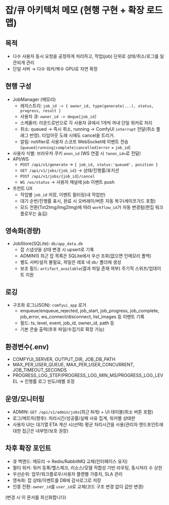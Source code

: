 # 잡/큐 아키텍처 메모 (현행 구현 + 확장 로드맵)

## 목적
- 다수 사용자 동시 요청을 공정하게 처리하고, 작업(job) 단위로 상태/취소/로그를 일관되게 관리
- 단일 서버 → 다수 워커/복수 GPU로 자연 확장

## 현행 구성
- JobManager (메모리)
  - 레지스트리: `job_id -> { owner_id, type(generate|...), status, progress, result }`
  - 사용자 큐: `owner_id -> deque[job_id]`
  - 스케줄러: 라운드로빈으로 각 사용자 큐에서 1개씩 꺼내 단일 워커로 처리
  - 취소: queued → 즉시 취소, running → ComfyUI `interrupt` 전달(취소 플래그 반영). 타임아웃 도래 시에도 cancel을 트리거.
  - 알림: notifier로 사용자 스코프 WebSocket에 이벤트 전송(`queued|running|complete|cancelled|error` + `job_id`)
- 사용자 식별: 브라우저 쿠키 `anon_id` (WS 연결 시 `?anon_id=`로 전달)
- API/WS
  - `POST /api/v1/generate` → `{ job_id, status:'queued', position }`
  - `GET /api/v1/jobs/{job_id}` → 상태/진행률/포지션
  - `POST /api/v1/jobs/{job_id}/cancel`
  - `WS /ws/status` → 사용자 채널에 job 이벤트 push
- 프런트 UX
  - 작업별 `job_id` 저장, 이벤트 필터링(내 작업만)
  - 대기 순번/진행률 표시, 완료 시 오버레이/버튼 자동 복구(세이프가드 포함)
  - 모드 전환(Txt2Img/Img2Img)에 따라 `workflow_id`가 자동 변경됨(편집 워크플로우는 숨김)

## 영속화(경량)
- JobStore(SQLite): `db/app_data.db`
  - 잡 스냅샷을 상태 변경 시 upsert로 기록
  - ADMIN의 최근 잡 목록은 SQLite에서 우선 조회(없으면 인메모리 폴백)
  - 별도 서버/설치 불필요, 파일은 레포 내 `db/` 폴더에 생성
  - 보조 필드: `artifact_available`(결과 파일 존재 여부) 주기적 스위프/업데이트 지원

## 로깅
- 구조화 로그(JSON): `comfyui_app` 로거
  - enqueue/enqueue_rejected, job_start, job_progress, job_complete, job_error, ws_connect/disconnect, list_images 등 이벤트 기록
  - 필드: ts, level, event, job_id, owner_id, path 등
  - 기본 콘솔 출력(추후 파일/수집기로 확장 가능)

## 환경변수(.env)
- COMFYUI_SERVER, OUTPUT_DIR, JOB_DB_PATH
- MAX_PER_USER_QUEUE, MAX_PER_USER_CONCURRENT, JOB_TIMEOUT_SECONDS
 - PROGRESS_LOG_STEP/PROGRESS_LOG_MIN_MS/PROGRESS_LOG_LEVEL → 진행률 로그 빈도/레벨 조정

## 운영/모니터링
- ADMIN: `GET /api/v1/admin/jobs`(최근 N개) + UI 테이블(취소 버튼 포함)
- 로그/메트릭(향후): 처리시간/성공률/실패 사유 집계, 워커별 상태판
 - 사용자 UI는 대기열 ETA 계산 시(선택) 평균 처리시간을 사용(관리자 엔드포인트에 대한 접근은 내부망/보호 권장)

## 차후 확장 포인트
- 큐 백엔드: 메모리 → Redis/RabbitMQ 교체(인터페이스 유지)
- 멀티 워커: 워커 등록/헬스체크, 리소스/모델 적합성 기반 라우팅, 동시처리 수 상한
- 우선순위: 업무/워크플로우/사용자 플랜별 가중치, SLA 관리
- 영속화: 잡 상태/이벤트를 DB에 감사로그로 저장
- 인증 전환: `owner_id`를 `user_id`로 교체(코드 구조 변경 없이 값만 변경)

(변경 시 이 문서를 최신화합니다)

